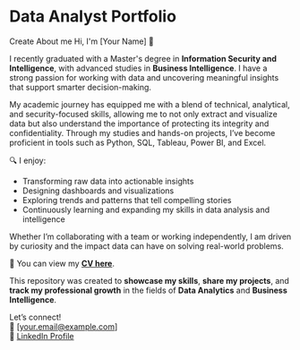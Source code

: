 # Data Analyst Portfolio
Create About me
Hi, I'm [Your Name] 👋

I recently graduated with a Master's degree in **Information Security and Intelligence**, with advanced studies in **Business Intelligence**. I have a strong passion for working with data and uncovering meaningful insights that support smarter decision-making.

My academic journey has equipped me with a blend of technical, analytical, and security-focused skills, allowing me to not only extract and visualize data but also understand the importance of protecting its integrity and confidentiality. Through my studies and hands-on projects, I’ve become proficient in tools such as Python, SQL, Tableau, Power BI, and Excel.

🔍 I enjoy:
- Transforming raw data into actionable insights  
- Designing dashboards and visualizations  
- Exploring trends and patterns that tell compelling stories  
- Continuously learning and expanding my skills in data analysis and intelligence

Whether I’m collaborating with a team or working independently, I am driven by curiosity and the impact data can have on solving real-world problems.

📄 You can view my **[CV here](../Resume.pdf)**.

This repository was created to **showcase my skills**, **share my projects**, and **track my professional growth** in the fields of **Data Analytics** and **Business Intelligence**.

Let’s connect!  
📧 [your.email@example.com]  
🔗 [LinkedIn Profile](https://www.linkedin.com/in/your-profile)
